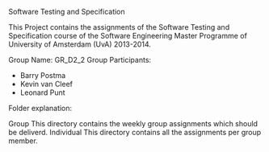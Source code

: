 Software Testing and Specification 

This Project contains the assignments of the Software Testing and Specification course of the Software Engineering Master Programme of University of Amsterdam (UvA) 2013-2014.

Group Name: GR_D2_2
Group Participants:
- Barry Postma
- Kevin van Cleef
- Leonard Punt

Folder explanation:

Group 		This directory contains the weekly group assignments which should be 				deliverd.
Individual 	This directory contains all the assignments per group member.

